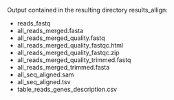 Output contained in the resulting directory results_allign:
- reads_fastq
- all_reads_merged.fasta
- all_reads_merged_quality.fastq
- all_reads_merged_quality_fastqc.html
- all_reads_merged_quality_fastqc.zip
- all_reads_merged_quality_trimmed.fastq
- all_reads_merged_trimmed.fasta
- all_seq_aligned.sam
- all_seq_aligned.tsv
- table_reads_genes_description.csv
